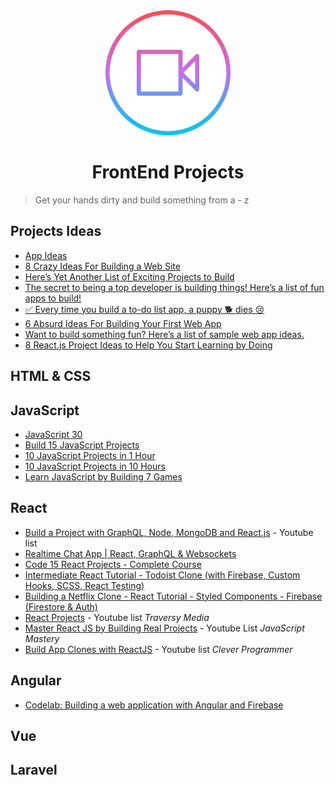<div align="center">
    <img width="200" height="200" src="_assets/video-player.svg" alt="one shoot">

# FrontEnd Projects

</div>

> Get your hands dirty and build something from a - z

## Projects Ideas

- [App Ideas](https://github.com/florinpop17/app-ideas/)
- [8 Crazy Ideas For Building a Web Site](https://medium.com/@kevink/8-crazy-ideas-for-building-a-web-site-a25b3f69c517)
- [Here’s Yet Another List of Exciting Projects to Build](https://medium.com/better-programming/summer-is-over-you-should-be-coding-heres-yet-another-list-of-exciting-ideas-to-build-a95d7704d36d)
- [The secret to being a top developer is building things! Here’s a list of fun apps to build!](https://medium.com/better-programming/the-secret-to-being-a-top-developer-is-building-things-heres-a-list-of-fun-apps-to-build-aac61ac0736c)
- [✅ Every time you build a to-do list app, a puppy 🐕 dies 😢](https://medium.freecodecamp.org/every-time-you-build-a-to-do-list-app-a-puppy-dies-505b54637a5d)
- [6 Absurd Ideas For Building Your First Web App](https://www.freecodecamp.org/news/6-absurd-ideas-for-building-your-first-web-application-24afca35e519/)
- [Want to build something fun? Here’s a list of sample web app ideas.](https://www.freecodecamp.org/news/want-to-build-something-fun-heres-a-list-of-sample-web-app-ideas-b991bce0ed9a/)
- [8 React.js Project Ideas to Help You Start Learning by Doing](https://www.freecodecamp.org/news/8-reactjs-project-ideas-to-start-learning-by-doing/)

## HTML & CSS

## JavaScript

- [JavaScript 30](https://javascript30.com/)
- [Build 15 JavaScript Projects](https://www.youtube.com/watch?v=3PHXvlpOkf4)
- [10 JavaScript Projects in 1 Hour](https://www.youtube.com/watch?v=8GPPJpiLqHk)
- [10 JavaScript Projects in 10 Hours](https://www.youtube.com/watch?v=dtKciwk_si4)
- [Learn JavaScript by Building 7 Games](https://www.youtube.com/watch?v=lhNdUVh3qCc)

## React

- [Build a Project with GraphQL, Node, MongoDB and React.js](https://www.youtube.com/playlist?list=PL55RiY5tL51rG1x02Yyj93iypUuHYXcB_) - Youtube list
- [Realtime Chat App | React, GraphQL & Websockets](https://www.youtube.com/watch?v=E3NHd-PkLrQ)
- [Code 15 React Projects - Complete Course](https://www.youtube.com/watch?v=a_7Z7C_JCyo)
- [Intermediate React Tutorial - Todoist Clone (with Firebase, Custom Hooks, SCSS, React Testing)](https://www.youtube.com/watch?v=hT3j87FMR6M)
- [Building a Netflix Clone - React Tutorial - Styled Components - Firebase (Firestore & Auth)](https://www.youtube.com/watch?v=x_EEwGe-a9o)
- [React Projects](https://www.youtube.com/playlist?list=PLillGF-RfqbY3c2r0htQyVbDJJoBFE6Rb) - Youtube list _Traversy Media_
- [Master React JS by Building Real Projects](https://www.youtube.com/playlist?list=PL6QREj8te1P6wX9m5KnicnDVEucbOPsqR) - Youtube List _JavaScript Mastery_
- [Build App Clones with ReactJS](https://www.youtube.com/playlist?list=PL-J2q3Ga50oMQa1JdSJxYoZELwOJAXExP) - Youtube list _Clever Programmer_

## Angular

- [Codelab: Building a web application with Angular and Firebase](https://www.youtube.com/watch?v=SnF-6S0bGU4)

## Vue

## Laravel
